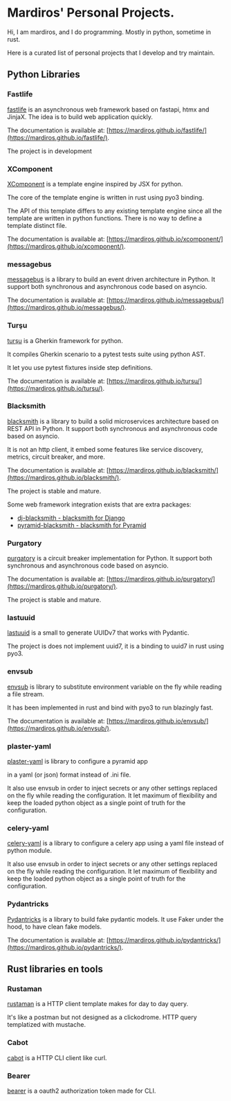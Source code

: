 # Mardiros' Personal Projects.

Hi, I am mardiros, and I do programming. Mostly in python, sometime in rust.

Here is a curated list of personal projects that I develop and try maintain.

## Python Libraries

### Fastlife

[fastlife](https://mardiros.github.io/fastlife/) is an asynchronous web framework based on fastapi, htmx and JinjaX.
The idea is to build web application quickly.

The documentation is available at: [https://mardiros.github.io/fastlife/](https://mardiros.github.io/fastlife/).

The project is in development

### XComponent

[XComponent](https://mardiros.github.io/xcomponent/) is a template engine inspired by JSX for python.

The core of the template engine is written in rust using pyo3 binding.

The API of this template differs to any existing template engine since all the template are written in
python functions. There is no way to define a template distinct file.

The documentation is available at: [https://mardiros.github.io/xcomponent/](https://mardiros.github.io/xcomponent/).


### messagebus

[messagebus](https://mardiros.github.io/messagebus/) is a library to build an event driven
architecture in Python. It support both synchronous and asynchronous code based on asyncio.

The documentation is available at: [https://mardiros.github.io/messagebus/](https://mardiros.github.io/messagebus/).

### Turşu

[turşu](https://mardiros.github.io/tursu/) is a Gherkin framework for python.

It compiles Gherkin scenario to a pytest tests suite using python AST.

It let you use pytest fixtures inside step definitions.

The documentation is available at: [https://mardiros.github.io/tursu/](https://mardiros.github.io/tursu/).

### Blacksmith

[blacksmith](https://mardiros.github.io/blacksmith/) is a library to build a solid
microservices architecture based on REST API in Python. It support both synchronous
and asynchronous code based on asyncio.

It is not an http client, it embed some features like service discovery, metrics,
circuit breaker, and more.

The documentation is available at: [https://mardiros.github.io/blacksmith/](https://mardiros.github.io/blacksmith/).

The project is stable and mature.

Some web framework integration exists that are extra packages:

- [dj-blacksmith - blacksmith for Django](https://mardiros.github.io/dj-blacksmith/)
- [pyramid-blacksmith - blacksmith for Pyramid](https://mardiros.github.io/pyramid-blacksmith/)

### Purgatory

[purgatory](https://mardiros.github.io/purgatory/) is a circuit breaker implementation for Python.
It support both synchronous and asynchronous code based on asyncio.

The documentation is available at: [https://mardiros.github.io/purgatory/](https://mardiros.github.io/purgatory/).

The project is stable and mature.

### lastuuid

[lastuuid](https://mardiros.github.io/lastuuid/) is a small to generate UUIDv7 that works with Pydantic.

The project is does not implement uuid7, it is a binding to uuid7 in rust using pyo3.

### envsub

[envsub](https://github.com/mardiros/envsub/) is library to substitute environment variable on the fly
while reading a file stream.

It has been implemented in rust and bind with pyo3 to run blazingly fast.

The documentation is available at: [https://mardiros.github.io/envsub/](https://mardiros.github.io/envsub/).

### plaster-yaml

[plaster-yaml](https://github.com/mardiros/plaster-yaml/) is library to configure a pyramid app

in a yaml (or json) format instead of .ini file.

It also use envsub in order to inject secrets or any other settings replaced on the fly while
reading the configuration. It let maximum of flexibility and keep the loaded python object
as a single point of truth for the configuration.

### celery-yaml

[celery-yaml](https://github.com/mardiros/celery-yaml/) is a library to configure a celery app
using a yaml file instead of python module.

It also use envsub in order to inject secrets or any other settings replaced on the fly while
reading the configuration. It let maximum of flexibility and keep the loaded python object
as a single point of truth for the configuration.

### Pydantricks

[Pydantricks](https://mardiros.github.io/pydantricks/) is a library to build fake pydantic
models. It use Faker under the hood, to have clean fake models.

The documentation is available at: [https://mardiros.github.io/pydantricks/](https://mardiros.github.io/pydantricks/).

## Rust libraries en tools

### Rustaman

[rustaman](https://github.com/mardiros/rustaman/) is a HTTP client template makes for
day to day query.

It's like a postman but not designed as a clickodrome. HTTP query templatized with
mustache.

### Cabot

[cabot](https://github.com/mardiros/cabot/) is a HTTP CLI client like curl.

### Bearer

[bearer](https://github.com/mardiros/bearer/) is a oauth2 authorization token made
for CLI.
